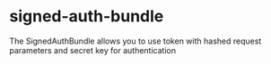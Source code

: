 # signed-auth-bundle
The SignedAuthBundle allows you to use token with hashed request parameters and secret key for authentication
